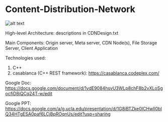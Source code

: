 # Content-Distribution-Network

![alt text](https://camo.githubusercontent.com/deaa7f4d92755300dbf9c4b045a25fbfa321c5c8/68747470733a2f2f6431623130626d6c76716162636f2e636c6f756466726f6e742e6e65742f6174746163682f693564337238326d3163303564702f686331686b6c723576377975392f6937626e756c78326565366e2f63733138387069632e706e67)

High-level Architecture: descriptions in CDNDesign.txt

Main Components: Origin server, Meta server, CDN Node(s), File Storage Server, Client Application


Technologies used:
1. C++
2. casablanca (C++ REST framework): https://casablanca.codeplex.com/

Google Doc: https://docs.google.com/document/d/1vdE9084hsvU3WLp8chF8b2vXLoSgocfiD8iQCq24T-w/edit

Google PPT: https://docs.google.com/a/g.ucla.edu/presentation/d/1G8iBTZke0ICHwlI0blQ34HTgESA0paf6LCjBpROqnUs/edit?usp=sharing
